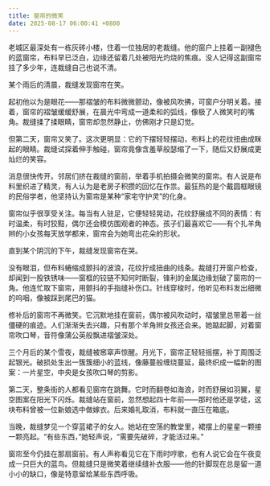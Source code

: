 ```yaml
---
title: 窗帘的微笑
date: 2025-08-17 06:00:41 +0800
---
```


老城区最深处有一栋灰砖小楼，住着一位独居的老裁缝。他的窗户上挂着一副褪色的蓝窗帘，布料早已泛白，边缘还留着几处被阳光灼烧的焦痕。没人记得这副窗帘挂了多少年，连裁缝自己也说不清。

某个雨后的清晨，裁缝发现窗帘在笑。

起初他以为是眼花——那褶皱的布料微微颤动，像被风吹拂，可窗户分明关着。接着，窗帘的褶皱缓缓舒展，在晨光中弯成一道柔和的弧线，像极了人微笑时的嘴角。裁缝揉了揉眼睛，窗帘却忽然静止，仿佛刚才只是幻觉。

但第二天，窗帘又笑了。这次更明显：它的下摆轻轻摆动，布料上的花纹扭曲成眯起的眼睛。裁缝试探着伸手触碰，窗帘竟像含羞草般瑟缩了一下，随后又舒展成更灿烂的笑容。

消息很快传开。邻居们挤在裁缝的窗前，举着手机拍摄会微笑的窗帘。有人说是布料里织进了精灵，有人认为是老房子积攒的回忆在作祟。最狂热的是个戴圆框眼镜的民俗学者，他坚持认为窗帘是某种“家宅守护灵”的化身。

窗帘似乎很享受关注。每当有人驻足，它便轻轻晃动，花纹舒展成不同的表情：有时温柔，有时狡黠，偶尔还会模仿围观者的神态。孩子们最喜欢它——有个扎羊角辫的小女孩每天放学都来，窗帘会为她弯出花朵的形状。

直到某个阴沉的下午，裁缝发现窗帘在哭。

没有眼泪，但布料蜷缩成颤抖的波浪，花纹拧成扭曲的线条。裁缝打开窗户检查，却闻到一股铁锈味——窗框的铰链不知何时断裂，锋利的金属边缘划破了窗帘的一角。他连忙取下窗帘，用颤抖的手指缝补伤口。针线穿梭时，他听见布料发出细微的呜咽，像被踩到尾巴的猫。

修补后的窗帘不再微笑。它沉默地挂在窗前，偶尔被风吹动时，褶皱里总带着一丝僵硬的痕迹。人们渐渐失去兴趣，只有那个羊角辫女孩还会来。她踮起脚，对着窗帘吹口琴，音符像蒲公英般飘进褶皱深处。

三个月后的某个雪夜，裁缝被窸窣声惊醒。月光下，窗帘正轻轻摇摆，补丁周围泛起银光。破损处生出一簇簇细小的蓝线，像藤蔓般缠绕蔓延，最终织成一幅新的图案：一片星空，中央是女孩吹口琴的剪影。

第二天，整条街的人都看见窗帘在跳舞。它时而翻卷如海浪，时而舒展如羽翼，星空图案在阳光下闪烁。裁缝站在窗前，忽然想起四十年前——那时他还是学徒，这块布料曾被一位新娘选中做嫁衣。后来婚礼取消，布料就一直压在箱底。

当晚，裁缝梦见一个穿蓝裙子的女人。她站在空荡的教堂里，裙摆上的星星一颗接一颗亮起。“有些东西，”她轻声说，“需要先破碎，才能活过来。”

窗帘至今仍挂在那扇窗前。有人声称看见它在下雨时哼歌，也有人说它会在午夜变成一只巨大的蓝鸟。但裁缝只是微笑着继续缝补衣服——他的针脚现在总是留一道小小的缺口，像是特意留给某些东西呼吸。
